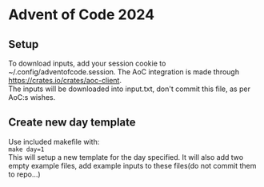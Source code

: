 # Advent of Code 2024
## Setup
To download inputs, add your session cookie to ~/.config/adventofcode.session. The AoC integration is made through https://crates.io/crates/aoc-client.  
The inputs will be downloaded into input.txt, don't commit this file, as per AoC:s wishes.
## Create new day template
Use included makefile with:  
`make day=1`  
This will setup a new template for the day specified. It will also add two empty example files,
add example inputs to these files(do not commit them to repo...)

